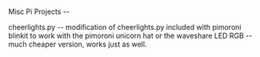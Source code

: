 Misc Pi Projects --

cheerlights.py -- modification of cheerlights.py included with pimoroni blinkit to work with the pimoroni unicorn hat or 
the waveshare LED RGB -- much cheaper version, works just as well.



